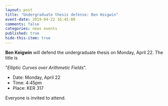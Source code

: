 ```yaml
---
layout: post
title: "Undergraduate thesis defense: Ben Keigwin"
event-date: 2019-04-22 16:45:00
comments: false
categories: news events
published: true
hide-this-item: true
---
```


**Ben Keigwin** will defend the undergraduate thesis on Monday, April 22. 
The title is

"_Elliptic Curves over Arithmetic Fields_".

- Date: Monday, April 22
- Time: 4:45pm
- Place: KER 317

Everyone is invited to attend.
